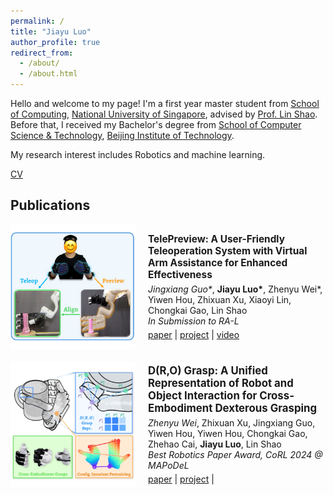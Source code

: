 ```yaml
---
permalink: /
title: "Jiayu Luo"
author_profile: true
redirect_from: 
  - /about/
  - /about.html
---
```


Hello and welcome to my page! I'm a first year master student from [School of Computing](https://www.comp.nus.edu.sg/), [National University of Singapore](https://nus.edu.sg/), advised by [Prof. Lin Shao](https://linsats.github.io/). Before that, I received my Bachelor's degree from [School of Computer Science & Technology](https://cs.bit.edu.cn/), [Beijing Institute of Technology](https://www.bit.edu.cn/).

My research interest includes Robotics and machine learning.

[CV](../assets/CV.pdf)

## Publications


<div style="display: flex; align-items: center;">
  <img src="../images/telepreview.png" alt="telepreview" width="200" style="margin-right: 20px;">
  <div>
    <a href="https://telepreview.github.io/" style="font-weight: bold; font-size: 1.1em; text-decoration: none;">
      TelePreview: A User-Friendly Teleoperation System with Virtual Arm Assistance for Enhanced Effectiveness
    </a>
    <br>
    <p style="margin: 5px 0;">
      <i>Jingxiang Guo*</i>, <b>Jiayu Luo*</b>, Zhenyu Wei*, Yiwen Hou, Zhixuan Xu, Xiaoyi Lin, Chongkai Gao, Lin Shao<br>
      <i>In Submission to RA-L</i>
    </p>
    <a href="https://telepreview.github.io/static/data/paper.pdf">paper</a> | 
    <a href="https://telepreview.github.io/">project</a> | 
    <a href="https://www.youtube.com/watch?v=k6KpkKWzuqs&t=1s">video</a>
  </div>
</div>

<div style="height: 20px;"></div>

<div style="display: flex; align-items: center;">
  <img src="../images/dro.png" alt="dro" width="200" style="margin-right: 20px;">
  <div>
    <a href="https://nus-lins-lab.github.io/drograspweb/" style="font-weight: bold; font-size: 1.2em; text-decoration: none;">
      D(R,O) Grasp: A Unified Representation of Robot and Object Interaction for Cross-Embodiment Dexterous Grasping
    </a>
    <br>
    <p style="margin: 5px 0;">
      <i>Zhenyu Wei</i>, Zhixuan Xu, Jingxiang Guo, Yiwen Hou, Yiwen Hou, Chongkai Gao, Zhehao Cai, <b>Jiayu Luo</b>, Lin Shao<br>
      <i>Best Robotics Paper Award, CoRL 2024 @ MAPoDeL</i>
    </p>
    <a href="https://arxiv.org/abs/2410.01702">paper</a> | 
    <a href="https://nus-lins-lab.github.io/drograspweb/">project</a> | 
  </div>
</div>
